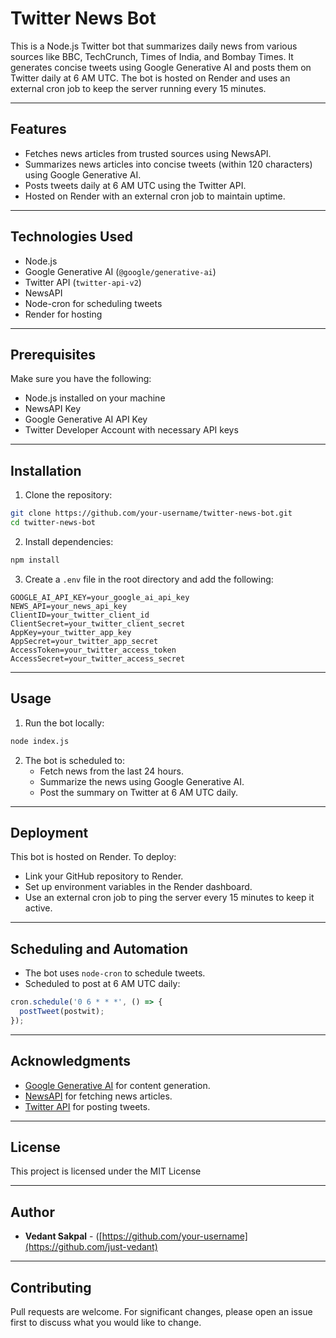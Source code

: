 # Twitter News Bot  

This is a Node.js Twitter bot that summarizes daily news from various sources like BBC, TechCrunch, Times of India, and Bombay Times. It generates concise tweets using Google Generative AI and posts them on Twitter daily at 6 AM UTC. The bot is hosted on Render and uses an external cron job to keep the server running every 15 minutes.  

---

## Features  
- Fetches news articles from trusted sources using NewsAPI.  
- Summarizes news articles into concise tweets (within 120 characters) using Google Generative AI.  
- Posts tweets daily at 6 AM UTC using the Twitter API.  
- Hosted on Render with an external cron job to maintain uptime.  

---

## Technologies Used  
- Node.js  
- Google Generative AI (`@google/generative-ai`)  
- Twitter API (`twitter-api-v2`)  
- NewsAPI  
- Node-cron for scheduling tweets  
- Render for hosting  

---

## Prerequisites  
Make sure you have the following:  
- Node.js installed on your machine  
- NewsAPI Key  
- Google Generative AI API Key  
- Twitter Developer Account with necessary API keys  

---

## Installation  

1. Clone the repository:  
```bash
git clone https://github.com/your-username/twitter-news-bot.git
cd twitter-news-bot
```

2. Install dependencies:  
```bash
npm install
```

3. Create a `.env` file in the root directory and add the following:  
```
GOOGLE_AI_API_KEY=your_google_ai_api_key
NEWS_API=your_news_api_key
ClientID=your_twitter_client_id
ClientSecret=your_twitter_client_secret
AppKey=your_twitter_app_key
AppSecret=your_twitter_app_secret
AccessToken=your_twitter_access_token
AccessSecret=your_twitter_access_secret
```

---

## Usage  
1. Run the bot locally:  
```bash
node index.js
```

2. The bot is scheduled to:  
   - Fetch news from the last 24 hours.  
   - Summarize the news using Google Generative AI.  
   - Post the summary on Twitter at 6 AM UTC daily.  

---

## Deployment  
This bot is hosted on Render. To deploy:  
- Link your GitHub repository to Render.  
- Set up environment variables in the Render dashboard.  
- Use an external cron job to ping the server every 15 minutes to keep it active.  

---

## Scheduling and Automation  
- The bot uses `node-cron` to schedule tweets.  
- Scheduled to post at 6 AM UTC daily:  
```js
cron.schedule('0 6 * * *', () => { 
  postTweet(postwit);
});
```

---

## Acknowledgments  
- [Google Generative AI](https://developers.generative-ai.google/) for content generation.  
- [NewsAPI](https://newsapi.org/) for fetching news articles.  
- [Twitter API](https://developer.twitter.com/en/docs) for posting tweets.  

---

## License  
This project is licensed under the MIT License 

---

## Author  
- **Vedant Sakpal** - ([https://github.com/your-username](https://github.com/just-vedant) 

---

## Contributing  
Pull requests are welcome. For significant changes, please open an issue first to discuss what you would like to change.  

